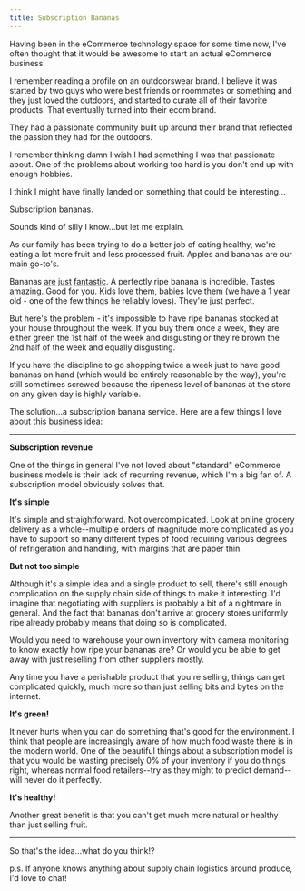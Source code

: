 ```yaml
---
title: Subscription Bananas
---
```


Having been in the eCommerce technology space for some time now, I've often thought that it would be awesome to start an actual eCommerce business.

I remember reading a profile on an outdoorswear brand. 
I believe it was started by two guys who were best friends or roommates or something and they just loved the outdoors, and started to curate all of their favorite products. That eventually turned into their ecom brand.

They had a passionate community built up around their brand that reflected the passion they had for the outdoors.

I remember thinking damn I wish I had something I was that passionate about. One of the problems about working too hard is you don't end up with enough hobbies.

I think I might have finally landed on something that could be interesting...

Subscription bananas.

Sounds kind of silly I know...but let me explain.

As our family has been trying to do a better job of eating healthy, we're eating a lot more fruit and less processed fruit. Apples and bananas are our main go-to's.

Bananas 
[are](https://twitter.com/kalenjordan/status/1027526432795361281) 
[just](https://twitter.com/kalenjordan/status/1006989424381579264) 
[fantastic](https://twitter.com/kalenjordan/status/1054858081857720320). A perfectly ripe banana is incredible. Tastes amazing. Good for you. Kids love them, babies love them (we have a 1 year old - one of the few things he reliably loves). They're just perfect.

But here's the problem - it's impossible to have ripe bananas stocked at your house throughout the week. If you buy them once a week, they are either green the 1st half of the week and disgusting or they're brown the 2nd half of the week and equally disgusting.

If you have the discipline to go shopping twice a week just to have good bananas on hand (which would be entirely reasonable by the way), you're still sometimes screwed because the ripeness level of bananas at the store on any given day is highly variable.

The solution...a subscription banana service. Here are a few things I love about this business idea:

------

**Subscription revenue**

One of the things in general I've not loved about "standard" eCommerce business models is their lack of recurring revenue, which I'm a big fan of. A subscription model obviously solves that.

**It's simple**

It's simple and straightforward. Not overcomplicated. Look at online grocery delivery as a whole--multiple orders of magnitude more complicated as you have to support so many different types of food requiring various degrees of refrigeration and handling, with margins that are paper thin.

**But not too simple**

Although it's a simple idea and a single product to sell, there's still enough complication on the supply chain side of things to make it interesting. I'd imagine that negotiating with suppliers is probably a bit of a nightmare in general. And the fact that bananas don't arrive at grocery stores uniformly ripe already probably means that doing so is complicated.

Would you need to warehouse your own inventory with camera monitoring to know exactly how ripe your bananas are? Or would you be able to get away with just reselling from other suppliers mostly.

Any time you have a perishable product that you're selling, things can get complicated quickly, much more so than just selling bits and bytes on the internet.

**It's green!**

It never hurts when you can do something that's good for the environment. I think that people are increasingly aware of how much food waste there is in the modern world. One of the beautiful things about a subscription model is that you would be wasting precisely 0% of your inventory if you do things right, whereas normal food retailers--try as they might to predict demand--will never do it perfectly.

**It's healthy!**

Another great benefit is that you can't get much more natural or healthy than just selling fruit. 

------

So that's the idea...what do you think!?

p.s. If anyone knows anything about supply chain logistics around produce, I'd love to chat!

